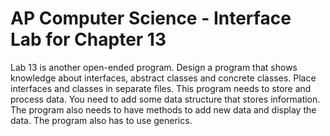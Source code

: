 # AP Computer Science - Interface Lab for Chapter 13

Lab 13 is another open-ended program. Design a program that shows knowledge about interfaces, abstract classes and concrete classes. Place interfaces and classes in separate files. This program needs to store and process data. You need to add some data structure that stores information. The program also needs to have methods to add new data and display the data. The program also has to use generics.
